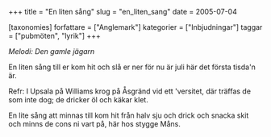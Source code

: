 +++
title = "En liten sång"
slug = "en_liten_sang"
date = 2005-07-04

[taxonomies]
forfattare = ["Anglemark"]
kategorier = ["Inbjudningar"]
taggar = ["pubmöten", "lyrik"]
+++

<em>Melodi: Den gamle jägarn</em>

En liten sång till er
kom hit och slå er ner
för nu är juli här
det första tisda'n är.

Refr:
I Upsala på Williams krog
på Åsgränd vid ett 'versitet,
där träffas de som inte dog;
de dricker öl och käkar klet.

En lite sång att minnas till
kom hit från halv sju och drick
och snacka skit och minns de cons
ni vart på, här hos stygge Måns.
